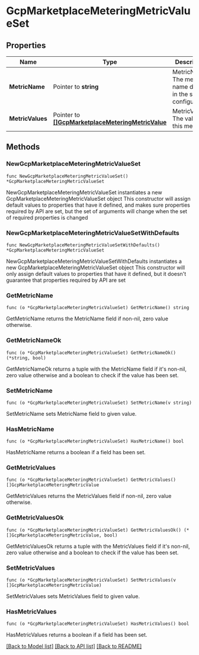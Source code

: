 # GcpMarketplaceMeteringMetricValueSet

## Properties

Name | Type | Description | Notes
------------ | ------------- | ------------- | -------------
**MetricName** | Pointer to **string** | MetricName: The metric name defined in the service configuration. | [optional] 
**MetricValues** | Pointer to [**[]GcpMarketplaceMeteringMetricValue**](GcpMarketplaceMeteringMetricValue.md) | MetricValues: The values in this metric. | [optional] 

## Methods

### NewGcpMarketplaceMeteringMetricValueSet

`func NewGcpMarketplaceMeteringMetricValueSet() *GcpMarketplaceMeteringMetricValueSet`

NewGcpMarketplaceMeteringMetricValueSet instantiates a new GcpMarketplaceMeteringMetricValueSet object
This constructor will assign default values to properties that have it defined,
and makes sure properties required by API are set, but the set of arguments
will change when the set of required properties is changed

### NewGcpMarketplaceMeteringMetricValueSetWithDefaults

`func NewGcpMarketplaceMeteringMetricValueSetWithDefaults() *GcpMarketplaceMeteringMetricValueSet`

NewGcpMarketplaceMeteringMetricValueSetWithDefaults instantiates a new GcpMarketplaceMeteringMetricValueSet object
This constructor will only assign default values to properties that have it defined,
but it doesn't guarantee that properties required by API are set

### GetMetricName

`func (o *GcpMarketplaceMeteringMetricValueSet) GetMetricName() string`

GetMetricName returns the MetricName field if non-nil, zero value otherwise.

### GetMetricNameOk

`func (o *GcpMarketplaceMeteringMetricValueSet) GetMetricNameOk() (*string, bool)`

GetMetricNameOk returns a tuple with the MetricName field if it's non-nil, zero value otherwise
and a boolean to check if the value has been set.

### SetMetricName

`func (o *GcpMarketplaceMeteringMetricValueSet) SetMetricName(v string)`

SetMetricName sets MetricName field to given value.

### HasMetricName

`func (o *GcpMarketplaceMeteringMetricValueSet) HasMetricName() bool`

HasMetricName returns a boolean if a field has been set.

### GetMetricValues

`func (o *GcpMarketplaceMeteringMetricValueSet) GetMetricValues() []GcpMarketplaceMeteringMetricValue`

GetMetricValues returns the MetricValues field if non-nil, zero value otherwise.

### GetMetricValuesOk

`func (o *GcpMarketplaceMeteringMetricValueSet) GetMetricValuesOk() (*[]GcpMarketplaceMeteringMetricValue, bool)`

GetMetricValuesOk returns a tuple with the MetricValues field if it's non-nil, zero value otherwise
and a boolean to check if the value has been set.

### SetMetricValues

`func (o *GcpMarketplaceMeteringMetricValueSet) SetMetricValues(v []GcpMarketplaceMeteringMetricValue)`

SetMetricValues sets MetricValues field to given value.

### HasMetricValues

`func (o *GcpMarketplaceMeteringMetricValueSet) HasMetricValues() bool`

HasMetricValues returns a boolean if a field has been set.


[[Back to Model list]](../README.md#documentation-for-models) [[Back to API list]](../README.md#documentation-for-api-endpoints) [[Back to README]](../README.md)


